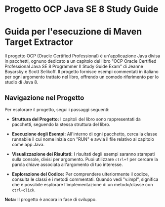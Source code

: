 # Progetto OCP Java SE 8 Study Guide
# Guida per l'esecuzione di Maven Target Extractor
Il progetto OCP (Oracle Certified Professional) è un'applicazione Java divisa in pacchetti, ognuno dedicato a un capitolo del libro "OCP Oracle Certified Professional Java SE 8 Programmer II Study Guide Exam" di Jeanne Boyarsky e Scott Selikoff. Il progetto fornisce esempi commentati in italiano per ogni argomento trattato nel libro, offrendo un comodo riferimento per lo studio di Java 8.

## Navigazione nel Progetto

Per esplorare il progetto, segui i passaggi seguenti:

- **Struttura del Progetto:** I capitoli del libro sono rappresentati da pacchetti, seguendo la stessa struttura del libro.

- **Esecuzione degli Esempi:** All'interno di ogni pacchetto, cerca la classe runnabile il cui nome inizia con "RUN" e avvia il file relativo al capitolo come app Java.

- **Visualizzazione dei Risultati:** I risultati degli esempi saranno stampati sulla console, divisi per argomento. Puoi utilizzare `ctrl+f` per cercare la parola chiave associata all'argomento di tuo interesse.

- **Esplorazione del Codice:** Per comprendere ulteriormente il codice, consulta le classi e i metodi commentati. Quando vedi "v.impl", significa che è possibile esplorare l'implementazione di un metodo/classe con `ctrl+click`.

**Nota:** Il progetto è ancora in fase di sviluppo.
